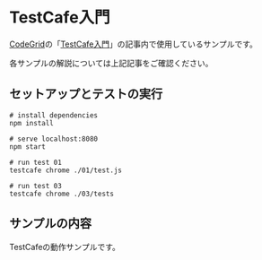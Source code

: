 # TestCafe入門

[CodeGrid](http://www.codegrid.net/)の「[TestCafe入門](https://app.codegrid.net/series/2017-testcafe)」の記事内で使用しているサンプルです。

各サンプルの解説については上記記事をご確認ください。


## セットアップとテストの実行

```
# install dependencies
npm install

# serve localhost:8080
npm start

# run test 01
testcafe chrome ./01/test.js 

# run test 03
testcafe chrome ./03/tests

```

## サンプルの内容

TestCafeの動作サンプルです。
